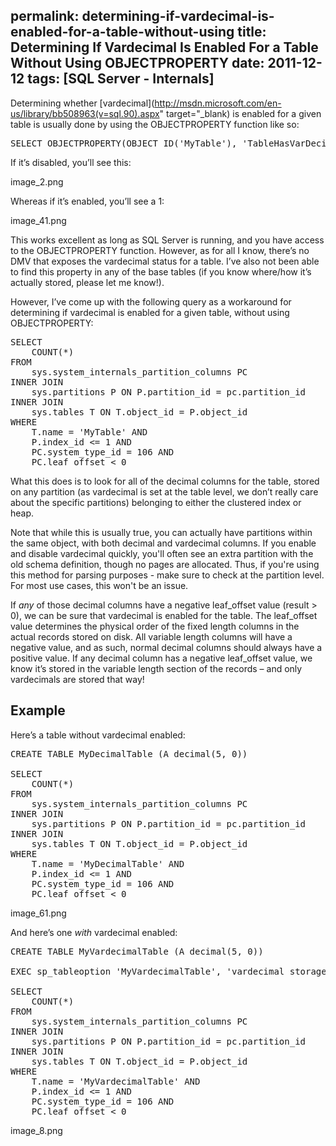 permalink: determining-if-vardecimal-is-enabled-for-a-table-without-using
title: Determining If Vardecimal Is Enabled For a Table Without Using OBJECTPROPERTY
date: 2011-12-12
tags: [SQL Server - Internals]
---
Determining whether [vardecimal](http://msdn.microsoft.com/en-us/library/bb508963(v=sql.90).aspx" target="_blank) is enabled for a given table is usually done by using the OBJECTPROPERTY function like so:

<pre lang="tsql" escaped="true">SELECT OBJECTPROPERTY(OBJECT_ID('MyTable'), 'TableHasVarDecimalStorageFormat')</pre>

If it’s disabled, you’ll see this:

image_2.png

Whereas if it’s enabled, you’ll see a 1:

image_41.png

This works excellent as long as SQL Server is running, and you have access to the OBJECTPROPERTY function. However, as for all I know, there’s no DMV that exposes the vardecimal status for a table. I’ve also not been able to find this property in any of the base tables (if you know where/how it’s actually stored, please let me know!).

However, I’ve come up with the following query as a workaround for determining if vardecimal is enabled for a given table, without using OBJECTPROPERTY:

<pre lang="tsql" escaped="true">SELECT
	COUNT(*)
FROM
	sys.system_internals_partition_columns PC
INNER JOIN
	sys.partitions P ON P.partition_id = pc.partition_id
INNER JOIN
	sys.tables T ON T.object_id = P.object_id
WHERE
	T.name = 'MyTable' AND
	P.index_id &lt;= 1 AND
	PC.system_type_id = 106 AND
	PC.leaf_offset &lt; 0</pre>

What this does is to look for all of the decimal columns for the table, stored on any partition (as vardecimal is set at the table level, we don’t really care about the specific partitions) belonging to either the clustered index or heap.

Note that while this is usually true, you can actually have partitions within the same object, with both decimal and vardecimal columns. If you enable and disable vardecimal quickly, you'll often see an extra partition with the old schema definition, though no pages are allocated. Thus, if you're using this method for parsing purposes - make sure to check at the partition level. For most use cases, this won't be an issue.

If *any* of those decimal columns have a negative leaf_offset value (result &gt; 0), we can be sure that vardecimal is enabled for the table. The leaf_offset value determines the physical order of the fixed length columns in the actual records stored on disk. All variable length columns will have a negative value, and as such, normal decimal columns should always have a positive value. If any decimal column has a negative leaf_offset value, we know it’s stored in the variable length section of the records – and only vardecimals are stored that way!

## Example

Here’s a table without vardecimal enabled:

<pre lang="tsql" escaped="true">CREATE TABLE MyDecimalTable (A decimal(5, 0))

SELECT
	COUNT(*)
FROM
	sys.system_internals_partition_columns PC
INNER JOIN
	sys.partitions P ON P.partition_id = pc.partition_id
INNER JOIN
	sys.tables T ON T.object_id = P.object_id
WHERE
	T.name = 'MyDecimalTable' AND
	P.index_id &lt;= 1 AND
	PC.system_type_id = 106 AND
	PC.leaf_offset &lt; 0</pre>

image_61.png

And here’s one *with* vardecimal enabled:

<pre lang="tsql" escaped="true">CREATE TABLE MyVardecimalTable (A decimal(5, 0))

EXEC sp_tableoption 'MyVardecimalTable', 'vardecimal storage format', '1'

SELECT
	COUNT(*)
FROM
	sys.system_internals_partition_columns PC
INNER JOIN
	sys.partitions P ON P.partition_id = pc.partition_id
INNER JOIN
	sys.tables T ON T.object_id = P.object_id
WHERE
	T.name = 'MyVardecimalTable' AND
	P.index_id &lt;= 1 AND
	PC.system_type_id = 106 AND
	PC.leaf_offset &lt; 0</pre>

image_8.png
